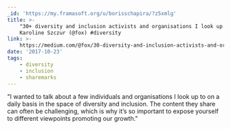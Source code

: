 ```yaml
---
_id: 'https://my.framasoft.org/u/borisschapira/?z5xmlg'
title: >-
    "30+ diversity and inclusion activists and organisations I look up to",
    Karoline Szczur (@fox) #diversity
link: >-
    https://medium.com/@fox/30-diversity-and-inclusion-activists-and-organisations-8b39b6bf537b
date: '2017-10-23'
tags:
    - diversity
    - inclusion
    - sharemarks
---
```


<div class="markdown"><p>&quot;I wanted to talk about a few individuals and organisations I look up to on a daily basis in the space of diversity and inclusion. The content they share can often be challenging, which is why it’s so important to expose yourself to different viewpoints promoting our growth.&quot;
</p></div>
